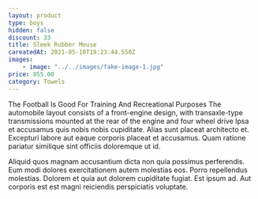 ```yaml
---
layout: product
type: boys
hidden: false
discount: 33
title: Sleek Rubber Mouse
careatedAt: 2021-05-10T19:23:44.550Z
images:
    - image: "../../images/fake-image-1.jpg"
price: 855.00
category: Towels
---
```

The Football Is Good For Training And Recreational Purposes
The automobile layout consists of a front-engine design, with transaxle-type transmissions mounted at the rear of the engine and four wheel drive
Ipsa et accusamus quis nobis nobis cupiditate. Alias sunt placeat architecto et. Excepturi labore aut eaque corporis placeat et accusamus. Quam ratione pariatur similique sint officiis doloremque ut id.
 Aliquid quos magnam accusantium dicta non quia possimus perferendis. Eum modi dolores exercitationem autem molestias eos. Porro repellendus molestias. Dolorem et quia aut dolorem cupiditate fugiat. Est ipsum ad. Aut corporis est est magni reiciendis perspiciatis voluptate.
